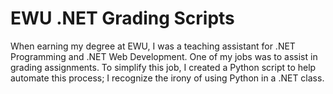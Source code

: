 # EWU .NET Grading Scripts

When earning my degree at EWU, I was a teaching assistant for .NET Programming and .NET Web Development. One of my jobs was to assist in grading assignments. To simplify this job, I created a Python script to help automate this process; I recognize the irony of using Python in a .NET class.
